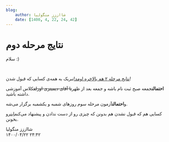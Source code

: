 ```yaml
---
blog:
    author: شااززز منگولیا
    date: [1400, 4, 22, 24, 42]
---
```

# نتایج مرحله دوم

<div class="cnt">
سلام :)<p></p>
<p><br/></p>
<p><a href="http://inoi.sharifiha.com/">نتایج مرحله ۲ هم بالاخره اومد!</a>تبریک به همه‌ی کسایی که قبول شدن!</p>
<p><strong>احتمالن</strong>جمعه صبح ثبت نام باشه و جمعه بعد از ظهر<strike>با آقای دیمیتری اورلف</strike>کلاس آموزشی داشته باشید.</p>
<p>و<strong>احتمالن</strong>آزمون مرحله سوم روز‌های شمبه و یکشمبه برگزار می‌شه.</p>
<p>کسایی هم که قبول نشدن هم بدونن که چیزی رو از دست ندادن و پیشنهاد می‌کنم<a href="http://shaazzz.blogfa.com/post-134.aspx">این</a>رو بخونن.</p>
</div>

<div class="blog-info">
    <div class="blog-author">شااززز منگولیا</div>
    <div class="blog-date">۱۴۰۰/۰۴/۲۲ ۲۴:۴۲</div>
</div>

